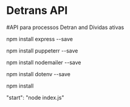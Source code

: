 # Detrans API
#API para processos Detran and Dividas ativas
<!-- Tutorial for set up enviroment API -->

<!-- Using NPM package install the dependencies -->
npm install express --save

npm install puppeterr --save

npm install nodemailer --save

npm install dotenv --save

<!-- Or install dependencies using the geral command -->

npm install

<!-- After install create a .env file with the variables specified in .env_sample -->

<!-- After this make sure that the file package.json id configured in the start command (in the module "scripts") -->

"start": "node index.js"

<!-- Well, your API is done to deploy -->
